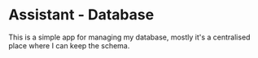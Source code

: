 # Assistant - Database

This is a simple app for managing my database, mostly it's a centralised place where I can keep the schema.